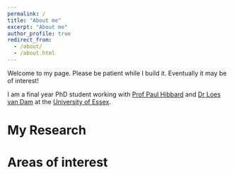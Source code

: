 ```yaml
---
permalink: /
title: "About me"
excerpt: "About me"
author_profile: true
redirect_from: 
  - /about/
  - /about.html
---
```


Welcome to my page.  Please be patient while I build it.  Eventually it may be of interest!

I am a final year PhD student working with [Prof Paul Hibbard](https://www1.essex.ac.uk/psychology/staff/profile.aspx?ID=3193) and [Dr Loes van Dam](https://www1.essex.ac.uk/psychology/staff/profile.aspx?ID=4959) at the [University of Essex](https://www.essex.ac.uk).


My Research
======

Areas of interest
======




